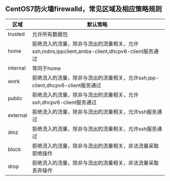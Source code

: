 <!--
 * @Date           : 2021-07-10 01:26:52
 * @FilePath       : /jinnian-space/src/pages/linux/md/linux-其他.md
 * @Description    : 
-->

 

## **CentOS7防火墙firewalld，常见区域及相应策略规则**

| 区域     | 默认策略                                                     |
| -------- | ------------------------------------------------------------ |
| trusted  | 允许所有数据包                                               |
| home     | 拒绝流入的流量，除非与流出的流量相关，允许ssh,mdns,ippclient,amba-client,dhcpv6-client服务通过 |
| internal | 等同于home                                                   |
| work     | 拒绝流入的流量，除非与流出的流量相关，允许ssh,ipp-client,dhcpv6-client服务通过 |
| public   | 拒绝流入的流量，除非与流出的流量相关，允许ssh,dhcpv6-client服务通过 |
| external | 拒绝流入的流量，除非与流出的流量相关，允许ssh服务通过        |
| dmz      | 拒绝流入的流量，除非与流出的流量相关，允许ssh服务通过        |
| block    | 拒绝流入的流量，除非与流出的流量相关，非法流量采取拒绝操作   |
| drop     | 拒绝流入的流量，除非与流出的流量相关，非法流量采取丢弃操作   |
